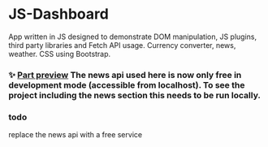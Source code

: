 # JS-Dashboard

App written in JS designed to demonstrate DOM manipulation, JS plugins, third party libraries and Fetch API usage.
Currency converter, news, weather. CSS using Bootstrap.

### ✨ [Part preview](https://nataliakiselev.github.io/JS-Dashboard) The news api used here is now only free in development mode (accessible from localhost). To see the project including the news section this needs to be run locally.

### todo

replace the news api with a free service
